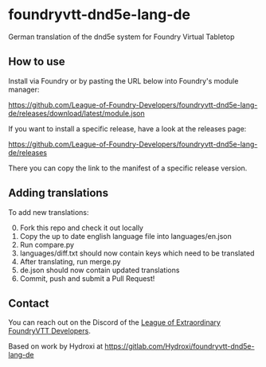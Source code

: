 # foundryvtt-dnd5e-lang-de

German translation of the dnd5e system for Foundry Virtual Tabletop

## How to use

Install via Foundry or by pasting the URL below into Foundry's module manager:

https://github.com/League-of-Foundry-Developers/foundryvtt-dnd5e-lang-de/releases/download/latest/module.json

If you want to install a specific release, have a look at the releases page:

https://github.com/League-of-Foundry-Developers/foundryvtt-dnd5e-lang-de/releases

There you can copy the link to the manifest of a specific release version.

## Adding translations

To add new translations:

0. Fork this repo and check it out locally
1. Copy the up to date english language file into languages/en.json
2. Run compare.py
3. languages/diff.txt should now contain keys which need to be translated
4. After translating, run merge.py
5. de.json should now contain updated translations
6. Commit, push and submit a Pull Request!

## Contact

You can reach out on the Discord of the
[League of Extraordinary FoundryVTT Developers](https://discord.com/invite/2rHs78h).

Based on work by Hydroxi at https://gitlab.com/Hydroxi/foundryvtt-dnd5e-lang-de
